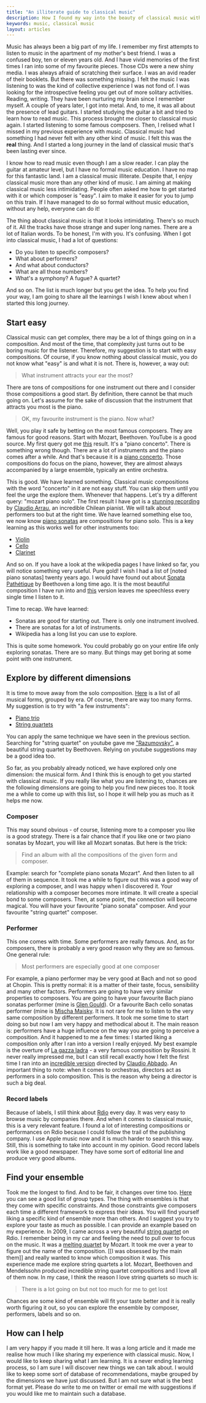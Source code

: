 ```yaml
---
title: "An illiterate guide to classical music"
description: How I found my way into the beauty of classical music without any formal education
keywords: music, classical music
layout: articles
---
```


Music has always been a big part of my life. I remember my first attempts to
listen to music in the apartment of my mother's best friend. I
was a confused boy, ten or eleven years old. And I have vivid memories of the
first times I ran into some of my favourite pieces. Those CDs were a new shiny
media. I was always afraid of scratching their surface. I was an avid reader
of their booklets. But there was something missing. I felt the music I
was listening to was the kind of collective experience I was not fond of. I was
looking for the introspective feeling you get out of more solitary activities.
Reading, writing. They have been nurturing my brain since I remember myself. 
A couple of years later, I got into metal. And, to me, it was all about the presence of
lead guitars. I started studying the guitar a bit and tried to learn how to
read music. This process brought me closer to classical music again. I started listening
to some famous composers. Then, I relised what I missed in my previous experience
with music. Classical music had something I had never felt with any other
kind of music. I felt this was the **real** thing. And I started a long journey 
in the land of classical music that's been lasting ever since.

I know how to read music even though I am a slow reader. I can play the
guitar at amateur level, but I have no formal music education. I have no
map for this fantastic land. I am a classical music illiterate. Despite that,
I enjoy classical music more than any other kind of music. I am aiming at
making classical music less intimidating. People often asked me how to get
started with it or which composer is "easy". I aim to make it easier for you 
to jump on this train. If I have managed to do so formal without music education, 
without any help, everyone can do it!

The thing about classical music is that it looks intimidating. There's so much
of it. All the tracks have those strange and super long names. There are a lot
of Italian words.
To be honest, I'm with you. It's confusing. When I got into classical music, I
had a lot of questions:

- Do you listen to specific composers?
- What about performers?
- And what about conductors?
- What are all those numbers?
- What's a symphony? A fugue? A quartet?

And so on. The list is much longer but you get the idea. To help you
find your way, I am going to share all the learnings I wish I knew about
when I started this long journey.

## Start easy

Classical music can get complex, there may be a lot of things going on in a
composition. And most of the time, that complexity just turns out to be boring
music for the listener. Therefore, my suggestion is to start with easy
compositions. Of course, if you know nothing about classical music, you do not
know what "easy" is and what it is not. There is, however, a way out:

> What instrument attracts your ear the most?

There are tons of compositions for one instrument out there and I consider
those compositions a good start. By definition, there cannot be that much
going on. Let's assume for the sake of discussion that the instrument that
attracts you most is the piano.

> OK, my favourite instrument is the piano. Now what?

Well, you play it safe by betting on the most famous composers. They are
famous for good reasons. Start with Mozart, Beethoven. YouTube is a good source.
My first query got me [this](https://www.youtube.com/watch?v=8hgaxI3JRgg)
result. It's a "piano concerto". There is something wrong though. There are a
lot of instruments and the piano comes after a while. And that's because it is
a [piano concerto](https://en.wikipedia.org/wiki/Piano_concerto). Those
compositions do focus on the piano, however, they are almost always 
accompanied by a large ensemble, typically an entire orchestra.

This is good. We have learned something. Classical music compositions
with the word "concerto" in it are not easy stuff. You can skip them until you
feel the urge the explore them. Whenever that happens. Let's try a different
query: "mozart piano solo". The first result I have got is a [stunning
recording](https://www.youtube.com/watch?v=SmXn9rNWyu4) by [Claudio
Arrau](https://en.wikipedia.org/wiki/Claudio_Arrau), an incredible Chilean
pianist. We will talk about performers too but at the right time. We have
learned something else too, we now know [piano
sonatas](https://en.wikipedia.org/wiki/Piano_sonata) are compositions for
piano solo. This is a key learning as this works well for other instruments too:

- [Violin](https://en.wikipedia.org/wiki/Violin_sonata)
- [Cello](https://en.wikipedia.org/wiki/Cello_sonata)
- [Clarinet](https://en.wikipedia.org/wiki/Clarinet_sonata)

And so on. If you have a look at the wikipedia pages I have linked so far, you
will notice something very useful. Pure gold! I wish I had a list of [noted
piano sonatas] twenty years ago. I would have found out about [Sonata
Pathétique](https://en.wikipedia.org/wiki/Piano_Sonata_No._8_(Beethoven)) by
Beethoven a long time ago. It is the most beautiful composition I have run
into and [this](https://www.youtube.com/watch?v=cg9KQ610biU) version leaves me
speechless every single time I listen to it.

Time to recap. We have learned:

- Sonatas are good for starting out. There is only one instrument involved.
- There are sonatas for a lot of instruments.
- Wikipedia has a long list you can use to explore.

This is quite some homework. You could probably go on your entire life only
exploring sonatas. There are so many. But things may get boring at some point
with one instrument.

## Explore by different dimensions

It is time to move away from the solo composition.
[Here](https://en.wikipedia.org/wiki/List_of_musical_forms_by_era) is a list
of all musical forms, grouped by era. Of course, there are way too many
forms. My suggestion is to try with "a few instruments":

- [Piano trio](https://en.wikipedia.org/wiki/Piano_trio)
- [String quartets](https://en.wikipedia.org/wiki/String_quartet)

You can apply the same technique we have seen in the previous section.
Searching for "string quartet" on youtube gave me
["Razumovsky"](https://www.youtube.com/watch?v=oXLKu-HglnM), a beautiful
string quartet by Beethoven. Relying on youtube suggestions may be a good idea
too.

So far, as you probably already noticed, we have explored only one dimension:
the musical form. And I think this is enough to get you started with classical
music. If you really like what you are listening to, chances are the
following dimensions are going to help you find new pieces too. It took me a while 
to come up with this list, so I hope it will help you as much as it helps me now.

### Composer

This may sound obvious - of course, listening more to a composer you like
is a good strategy. There is a fair chance that if you like one or two piano
sonatas by Mozart, you will like all Mozart sonatas. But here is the trick:

> Find an album with all the compositions of the given form and composer.

Example: search for "complete piano sonata Mozart". And then listen to all of
them in sequence. It took me a while to figure out this was a good way of
exploring a composer, and I was happy when I discovered it. Your relationship
with a composer becomes more intimate. It will create a special bond to some
composers. Then, at some point, the connection will become magical. You will
have your favourite "piano sonata" composer. And your favourite "string
quartet" composer.

### Performer

This one comes with time. Some performers are really famous. And, as for
composers, there is probably a very good reason why they are so famous. One
general rule:

> Most performers are especially good at one composer

For example, a piano performer may be very good at Bach and not so good at
Chopin. This is pretty normal: it is a matter of their taste, focus,
sensibility and many other factors. Performers are going to have very similar
properties to composers. You are going to have your favourite Bach piano
sonatas performer (mine is [Glen
Gould](https://en.wikipedia.org/wiki/Glenn_Gould)). Or a favourite Bach cello
sonatas performer (mine is [Mischa
Maisky](https://en.wikipedia.org/wiki/Mischa_Maisky).
It is not rare for me to listen to the very same composition by different
performers. It took me some time to start doing so but now I am very happy and
methodical about it. The main reason is: performers have a huge influence on
the way you are going to perceive a composition. And it happened to me a few
times: I started liking a composition only after I ran into a version I really
enjoyed. My best example is the overture of [La gazza
ladra](https://en.wikipedia.org/wiki/La_gazza_ladra) - a very famous composition
by Rossini. It never really impressed me, but I can still recall exactly how I
felt the first time I ran into an [incredible
version](https://www.youtube.com/watch?v=qdm8IfInaJg) directed by [Claudio
Abbado](https://en.wikipedia.org/wiki/Claudio_Abbado). An important thing to
note: when it comes to orchestras, directors act as performers in a solo
composition. This is the reason why being a director is such a big deal.

### Record labels

Because of labels, I still think about [Rdio](https://en.wikipedia.org/wiki/Rdio) 
every day. It was very easy to browse music by companies there. And when it
comes to classical music, this is a very relevant feature. I found a lot of
interesting compositions or performances on Rdio because I could follow the
trail of the publishing company. I use Apple music now and it is much harder
to search this way. Still, this is something to take into account in my opinion. 
Good record labels work like a good newspaper. They have some sort of editorial line and
produce very good albums.

## Find your ensemble

Took me the longest to find. And to be fair, it changes over time too.
[Here](https://en.wikipedia.org/wiki/Musical_ensemble#Classical_chamber_music)
you can see a good list of group types. The thing with ensembles is that they
come with specific constraints. And those constraints give composers each time
a different framework to express their ideas. You will find yourself liking a
specific kind of ensemble more than others. And I suggest you try to explore
your taste as much as possible. I can provide an example based on my
experience. In 2009, I came across a very beautiful [string
quartet]([https://en.wikipedia.org/wiki/String_quarte
) on Rdio. I remember being in my car and feeling the need to pull over to
focus on the music. It was a [melting
quartet](https://www.youtube.com/watch?v=cm6aglFGNHM) by Mozart. It took me
over a year to figure out the name of the composition. [[I was obsessed by the
main them]] and really wanted to know which composition it was. This experience
made me explore string quartets a lot. Mozart, Beethoven and Mendelssohn
produced incredible string quartet compositions and I love all of them now.
In my case, I think the reason I love string quartets so much is:

> There is a lot going on but not too much for me to get lost

Chances are some kind of ensemble will fit your taste better and it is 
really worth figuring it out, so you can explore the
ensemble by composer, performers, labels and so on.


## How can I help

I am very happy if you made it till here. It was a long article and it made me
realise how much I like sharing my experience with classical music. Now, I
would like to keep sharing what I am learning. It is a never ending learning
process, so I am sure I will discover new things we can talk about. I would
like to keep some sort of database of recommendations, maybe grouped by the
dimensions we have just discussed. But I am not sure what is the best format
yet. Please do write to me on twitter or email me with suggestions if you
would like me to maintain such a database.

